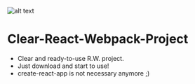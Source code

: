 ![alt text](https://www.datagraphi.com/media/article_pics/articles/react.png)
# Clear-React-Webpack-Project
* Clear and ready-to-use  R.W. project.
* Just download and start to use!
* create-react-app is not necessary anymore ;)
